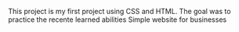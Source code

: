 This project is my first project using CSS and HTML.
The goal was to practice the recente learned abilities 
Simple website for businesses
